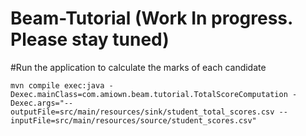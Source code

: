 # Beam-Tutorial (Work In progress. Please stay tuned)




#Run the application to calculate the marks of each candidate
```maven
mvn compile exec:java -Dexec.mainClass=com.amiown.beam.tutorial.TotalScoreComputation -Dexec.args="--outputFile=src/main/resources/sink/student_total_scores.csv --inputFile=src/main/resources/source/student_scores.csv"
```
